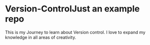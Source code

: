 # Version-ControlJust an example repo
This is my Journey to learn about Version control.
I love to expand my knowledge in all areas of creativity.
